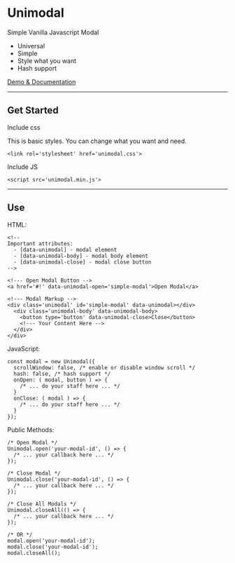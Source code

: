 # Unimodal

Simple Vanilla Javascript Modal

- Universal
- Simple
- Style what you want
- Hash support

[Demo & Documentation](//rainjeck.github.io/unimodal/)

---

## Get Started

Include css

This is basic styles. You can change what you want and need.

```
<link rel='stylesheet' href='unimodal.css'>
```

 Include JS

 ```
 <script src='unimodal.min.js'>
 ```

---

## Use

HTML:

```
<!--
Important attributes:
  - [data-unimodal] - modal element
  - [data-unimodal-body] - modal body element
  - [data-unimodal-close] - modal close button
-->

<!--- Open Modal Button -->
<a href='#!' data-unimodal-open='simple-modal'>Open Modal</a>

<!--- Modal Markup -->
<div class='unimodal' id='simple-modal' data-unimodal></div>
  <div class='unimodal-body' data-unimodal-body>
    <button type='button' data-unimodal-close>Close</button>
    <!--- Your Content Here -->
  </div>
</div>
```

JavaScript:

```
const modal = new Unimodal({
  scrollWindow: false, /* enable or disable window scroll */
  hash: false, /* hash support */
  onOpen: ( modal, button ) => {
    /* ... do your staff here ... */
  }
  onClose: ( modal ) => {
    /* ... do your staff here ... */
  }
});
```

Public Methods:

```
/* Open Modal */
Unimodal.open('your-modal-id', () => {
  /* ... your callback here ... */
});

/* Close Modal */
Unimodal.close('your-modal-id', () => {
  /* ... your callback here ... */
});

/* Close All Modals */
Unimodal.closeAll(() => {
  /* ... your callback here ... */
});

/* OR */
modal.open('your-modal-id');
modal.close('your-modal-id');
modal.closeAll();
```
